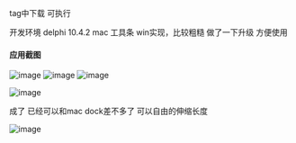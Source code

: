tag中下载 可执行


开发环境 delphi 10.4.2
mac 工具条 win实现，比较粗糙 做了一下升级 方便使用
#### 应用截图
![image](https://github.com/msfm2018/win_mac_tool/blob/v2.2/b.png)
![image](https://github.com/msfm2018/win_mac_tool/blob/v2.2/a.png)
![image](https://github.com/msfm2018/win_mac_tool/blob/v2.2/c.png)




![image](https://github.com/msfm2018/win_mac_tool/blob/v4.0/image/i2.png)

成了  已经可以和mac dock差不多了 可以自由的伸缩长度

![image](https://github.com/msfm2018/win_mac_tool/blob/v4.1/image/1.png)

